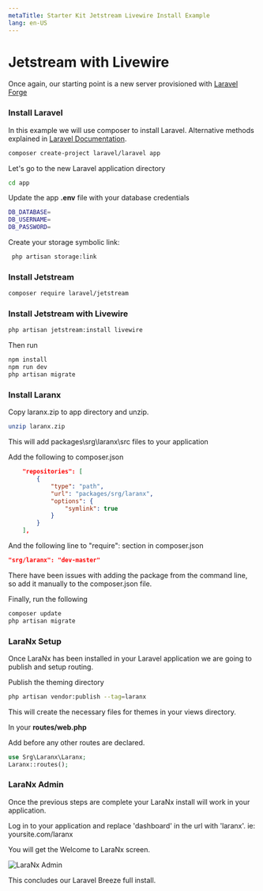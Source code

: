 ```yaml
---
metaTitle: Starter Kit Jetstream Livewire Install Example
lang: en-US
---
```

 
# Jetstream with Livewire
Once again, our starting point is a new server provisioned with [Laravel Forge](https://forge.laravel.com)

### Install Laravel
In this example we will use composer to install Laravel.  Alternative methods explained in 
[Laravel Documentation](https://laravel.com/docs/8.x#your-first-laravel-project).
```bash
composer create-project laravel/laravel app
```

Let's go to the new Laravel application directory
```bash
cd app
```

Update the app **.env** file with your database credentials
```bash
DB_DATABASE=
DB_USERNAME=
DB_PASSWORD=
```

Create your storage symbolic link:
```sh
 php artisan storage:link
```

### Install Jetstream
```bash
composer require laravel/jetstream
```

### Install Jetstream with Livewire
```bash
php artisan jetstream:install livewire
```

Then run

```bash
npm install
npm run dev
php artisan migrate
```

### Install Laranx
Copy laranx.zip to app directory and unzip.

```bash
unzip laranx.zip
```
This will add packages\srg\laranx\src files to your application


Add the following to composer.json
```json
    "repositories": [
        {
            "type": "path",
            "url": "packages/srg/laranx",
            "options": {
                "symlink": true
            }
        }
    ],
```

And the following line to "require": section in composer.json
```json
"srg/laranx": "dev-master"
```
There have been issues with adding the package from the command line, so add it manually to the composer.json file.


Finally, run the following
```bash
composer update
php artisan migrate
```

### LaraNx Setup
Once LaraNx has been installed in your Laravel application we are going to publish and
setup routing.

Publish the theming directory
```bash
php artisan vendor:publish --tag=laranx
```
This will create the necessary files for themes in your views directory.

In your **routes/web.php**

Add before any other routes are declared.

```php
use Srg\Laranx\Laranx;
Laranx::routes();
```

### LaraNx Admin
Once the previous steps are complete your LaraNx install will work in your application.

Log in to your application and replace 'dashboard' in the url with 'laranx'.  ie: yoursite.com/laranx

You will get the Welcome to LaraNx screen.

<img :src="$withBase('/Setup-LaraNx-SEO-Marketing-Kit-Admin.png')" alt="LaraNx Admin">


This concludes our Laravel Breeze full install.
 
    

